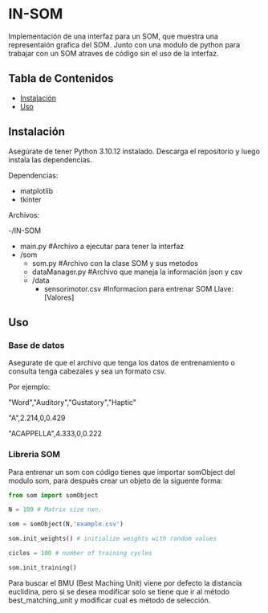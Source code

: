 # IN-SOM

Implementación de una interfaz para un SOM, que muestra una representaión grafica del SOM. Junto con una modulo de python para trabajar con un SOM atraves de código sin el uso de la interfaz.

## Tabla de Contenidos

- [Instalación](#instalación)
- [Uso](#uso)

## Instalación

Asegúrate de tener Python 3.10.12 instalado. Descarga el repositorio y luego instala las dependencias.

Dependencias:
- matplotlib
- tkinter


Archivos:

-/IN-SOM
  - main.py #Archivo a ejecutar para tener la interfaz
  - /som
    - som.py #Archivo con la clase SOM y sus metodos
    - dataManager.py #Archivo que maneja la información json y csv
    - /data
      - sensorimotor.csv #Informacion para entrenar SOM Llave:[Valores]

## Uso

### Base de datos
Asegurate de que el archivo que tenga los datos de entrenamiento o consulta tenga cabezales y sea un formato csv.

Por ejemplo:

"Word","Auditory","Gustatory","Haptic"

"A",2.214,0,0.429

"ACAPPELLA",4.333,0,0.222

### Libreria SOM

Para entrenar un som con código tienes que importar somObject del modulo som, para después crear un objeto de la siguente forma:

```python
from som import somObject

N = 100 # Matrix size nxn.

som = somObject(N,'example.csv')

som.init_weights() # initialize weights with random values

cicles = 100 # number of training cycles

som.init_training()
```

Para buscar el BMU (Best Maching Unit) viene por defecto la distancia euclidina, pero si se desea modificar solo se tiene que ir al método best_matching_unit y modificar cual es método de selección.